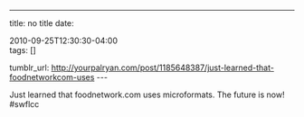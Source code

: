 ---
title: no title
date:

 2010-09-25T12:30:30-04:00  
tags:  []

tumblr_url:
http://yourpalryan.com/post/1185648387/just-learned-that-foodnetworkcom-uses
\-\--

Just learned that foodnetwork.com uses microformats. The future is now!
\#swflcc
